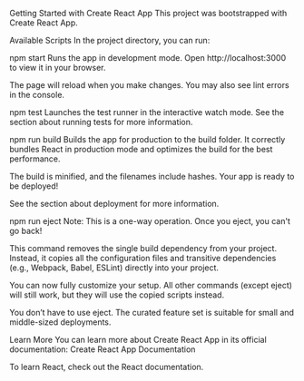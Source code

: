 Getting Started with Create React App
This project was bootstrapped with Create React App.

Available Scripts
In the project directory, you can run:

npm start
Runs the app in development mode.
Open http://localhost:3000 to view it in your browser.

The page will reload when you make changes.
You may also see lint errors in the console.

npm test
Launches the test runner in the interactive watch mode.
See the section about running tests for more information.

npm run build
Builds the app for production to the build folder.
It correctly bundles React in production mode and optimizes the build for the best performance.

The build is minified, and the filenames include hashes.
Your app is ready to be deployed!

See the section about deployment for more information.

npm run eject
Note: This is a one-way operation. Once you eject, you can't go back!

This command removes the single build dependency from your project. Instead, it copies all the configuration files and transitive dependencies (e.g., Webpack, Babel, ESLint) directly into your project.

You can now fully customize your setup. All other commands (except eject) will still work, but they will use the copied scripts instead.

You don’t have to use eject. The curated feature set is suitable for small and middle-sized deployments.

Learn More
You can learn more about Create React App in its official documentation:
Create React App Documentation

To learn React, check out the React documentation.
